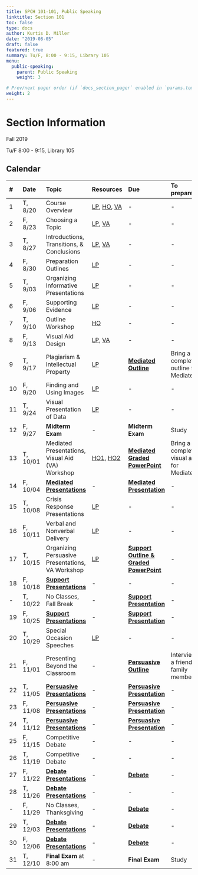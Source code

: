 ```yaml
---
title: SPCH 101-101, Public Speaking
linktitle: Section 101
toc: false
type: docs
author: Kurtis D. Miller
date: "2019-08-05"
draft: false
featured: true
summary: Tu/F, 8:00 - 9:15, Library 105
menu:
  public-speaking:
    parent: Public Speaking
    weight: 3

# Prev/next pager order (if `docs_section_pager` enabled in `params.toml`)
weight: 2
---
```


Section Information
===================

Fall 2019

Tu/F 8:00 - 9:15, Library 105

[ho-s]:   /course/public-speaking/SPCH-101-101-FA19-KM.pdf "Handout - Syllabus"

<!-- more -->

Calendar
--------

| #  | Date     | Topic                                            | Resources                                | Due                                                | To prepare…                               |
|:--|:-----------|:--------------------------|:----------|:-----------------------|:---------------------------|
| 1  | T,  8/20 | Course Overview                                  | [LP][lp-co], [HO][ho-s], [VA][va-co-rev] | -                                                  | -                                         |
| 2  | F,  8/23 | Choosing a Topic                                 | [LP][lp-ts], [VA][va-ts-rev]             | -                                                  | -                                         |
| 3  | T,  8/27 | Introductions, Transitions, & Conclusions        | [LP][lp-itc], [VA][va-itc-rev]           | -                                                  | -                                         |
| 4  | F,  8/30 | Preparation Outlines                             | [LP][lp-po]                              | -                                                  | -                                         |
| 5  | T,  9/03 | Organizing Informative Presentations             | [LP][lp-oip]                             | -                                                  | -                                         |
| 6  | F,  9/06 | Supporting Evidence                              | [LP][lp-se]                              | -                                                  | -                                         |
| 7  | T,  9/10 | Outline Workshop                                 | [HO][ho-or]                              | -                                                  | -                                         |
| 8  | F,  9/13 | Visual Aid Design                                | [LP][lp-vad], [VA][va-ex]                | -                                                  | -                                         |
| 9  | T,  9/17 | Plagiarism & Intellectual Property               | [LP][lp-pip]                             | **[Mediated Outline][Mediated]**                   | Bring a completed outline for Mediated    |
| 10 | F,  9/20 | Finding and Using Images                         | [LP][lp-fui]                             | -                                                  | -                                         |
| 11 | T,  9/24 | Visual Presentation of Data                      | [LP][lp-vpd]                             | -                                                  | -                                         |
| 12 | F,  9/27 | **Midterm Exam**                                 | -                                        | **Midterm Exam**                                   | Study                                     |
| 13 | T, 10/01 | Mediated Presentations, Visual Aid (VA) Workshop | [HO1][ho-gpr], [HO2][ho-pr]              | **[Mediated Graded PowerPoint][Mediated]**         | Bring a completed visual aid for Mediated |
| 14 | F, 10/04 | **[Mediated Presentations][Mediated]**           | -                                        | **[Mediated Presentation][Mediated]**              | -                                         |
| 15 | T, 10/08 | Crisis Response Presentations                    | [LP][lp-crp]                             | -                                                  | -                                         |
| 16 | F, 10/11 | Verbal and Nonverbal Delivery                    | [LP][lp-vnd]                             | -                                                  | -                                         |
| 17 | T, 10/15 | Organizing Persuasive Presentations, VA Workshop | [LP][lp-opp]                             | **[Support Outline & Graded PowerPoint][Support]** | -                                         |
| 18 | F, 10/18 | **[Support Presentations][Support]**             | -                                        | -                                                  | -                                         |
| -  | T, 10/22 | No Classes, Fall Break                           | -                                        | **[Support Presentation][Support]**                | -                                         |
| 19 | F, 10/25 | **[Support Presentations][Support]**             | -                                        | **[Support Presentation][Support]**                | -                                         |
| 20 | T, 10/29 | Special Occasion Speeches                        | [LP][lp-sop]                             | -                                                  | -                                         |
| 21 | F, 11/01 | Presenting Beyond the Classroom                  | -                                        | **[Persuasive Outline][Persuasive]**               | Interview a friend or family member       |
| 22 | T, 11/05 | **[Persuasive Presentations][Persuasive]**       | -                                        | **[Persuasive Presentation][Persuasive]**          | -                                         |
| 23 | F, 11/08 | **[Persuasive Presentations][Persuasive]**       | -                                        | **[Persuasive Presentation][Persuasive]**          | -                                         |
| 24 | T, 11/12 | **[Persuasive Presentations][Persuasive]**       | -                                        | **[Persuasive Presentation][Persuasive]**          | -                                         |
| 25 | F, 11/15 | Competitive Debate                               | -                                        | -                                                  | -                                         |
| 26 | T, 11/19 | Competitive Debate                               | -                                        | -                                                  | -                                         |
| 27 | F, 11/22 | **[Debate Presentations][Debate]**               | -                                        | **[Debate][]**                                     | -                                         |
| 28 | T, 11/26 | **[Debate Presentations][Debate]**               | -                                        | -                                                  | -                                         |
| -  | F, 11/29 | No Classes, Thanksgiving                         | -                                        | **[Debate][]**                                     | -                                         |
| 29 | T, 12/03 | **[Debate Presentations][Debate]**               | -                                        | **[Debate][]**                                     | -                                         |
| 30 | F, 12/06 | **[Debate Presentations][Debate]**               | -                                        | **[Debate][]**                                     | -                                         |
| 31 | T, 12/10 | **Final Exam** at 8:00 am                        | -                                        | **Final Exam**                                     | Study                                     |

<!-- Assignment Links -->
[Debate]:            /course/public-speaking/assignment/debate-assignment                  "Assignment description"
[Mediated]:          /course/public-speaking/assignment/mediated-assignment                "Assignment description"
[Persuasive]:        /course/public-speaking/assignment/persuasive-assignment              "Assignment description"
[Support]:           /course/public-speaking/assignment/support-assignment                 "Assignment description"

<!-- handout links -->
[ho-gpr]: /course/public-speaking/handout/graded-powerpoint-rubric.pdf "Handout - Graded PowerPoint Rubric"
[ho-or]:  /course/public-speaking/handout/outline-rubric.pdf           "Handout - Outline Grading Rubric"
[ho-pr]:  /course/public-speaking/handout/presentation-rubric.pdf      "Handout - Presentation Rubric"


<!-- lesson plan links -->
[lp-co]:       /course/public-speaking/lesson-plan/course-overview/                            "Lesson Plan"
[lp-opp]:      /course/public-speaking/lesson-plan/organizing-persuasive-presentations/        "Lesson Plan"
[lp-crp]:      /course/public-speaking/lesson-plan/crisis-response-presentations/              "Lesson Plan"
[lp-fui]:      /course/public-speaking/lesson-plan/finding-and-using-images/                   "Lesson Plan"
[lp-itc]:      /course/public-speaking/lesson-plan/introductions-transitions-and-conclusions/  "Lesson Plan"
[lp-lf]:       /course/public-speaking/lesson-plan/logical-fallacies/                          "Lesson Plan"
[lp-oip]:      /course/public-speaking/lesson-plan/organizing-informative-presentations/       "Lesson Plan"
[lp-piat]:     /course/public-speaking/lesson-plan/presenting-in-a-team/                       "Lesson Plan"
[lp-pip]:      /course/public-speaking/lesson-plan/plagiarism-and-intellectual-property/       "Lesson Plan"
[lp-po]:       /course/public-speaking/lesson-plan/preparation-outlines/                       "Lesson Plan"
[lp-pteaa]:    /course/public-speaking/lesson-plan/persuasive-targets-effects-and-appeals/     "Lesson Plan"
[lp-se]:       /course/public-speaking/lesson-plan/supporting-evidence/                        "Lesson Plan"
[lp-sop]:      /course/public-speaking/lesson-plan/special-occasion-presentations/             "Lesson Plan"
[lp-ts]:       /course/public-speaking/lesson-plan/topic-selection/                            "Lesson Plan"
[lp-vad]:      /course/public-speaking/lesson-plan/visual-aid-design/                          "Lesson Plan"
[lp-vnd]:      /course/public-speaking/lesson-plan/verbal-and-nonverbal-delivery/              "Lesson Plan"
[lp-vpd]:      /course/public-speaking/lesson-plan/visual-presentation-of-data/                "Lesson Plan"


<!-- visual aid links-->
[va-ex]:      /course/public-speaking/visual-aid/example-visual-aid.pptx                       "Visual Aid - Example Visual Aid"
[va-co-rev]:  /course/public-speaking/visual-aid/course-overview-rev/                          "Visual Aid - Review"
[va-ts-rev]:  /course/public-speaking/visual-aid/topic-selection-rev/                          "Visual Aid - Review"
[va-itc-rev]: /course/public-speaking/visual-aid/introductions-transitions-and-conclusions/    "Visual Aid - Review"
